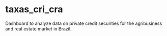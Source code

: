 # taxas_cri_cra
Dashboard to analyze data on private credit securities for the agribusiness and real estate market in Brazil.
